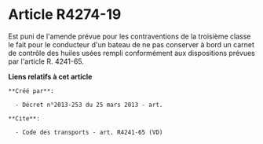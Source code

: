 # Article R4274-19

Est puni de l'amende prévue pour les contraventions de la troisième classe le fait pour le conducteur d'un bateau de ne pas
conserver à bord un carnet de contrôle des huiles usées rempli conformément aux dispositions prévues par l'article R.
4241-65.

**Liens relatifs à cet article**

	**Créé par**:

	  - Décret n°2013-253 du 25 mars 2013 - art.

	**Cite**:

	  - Code des transports - art. R4241-65 (VD)
